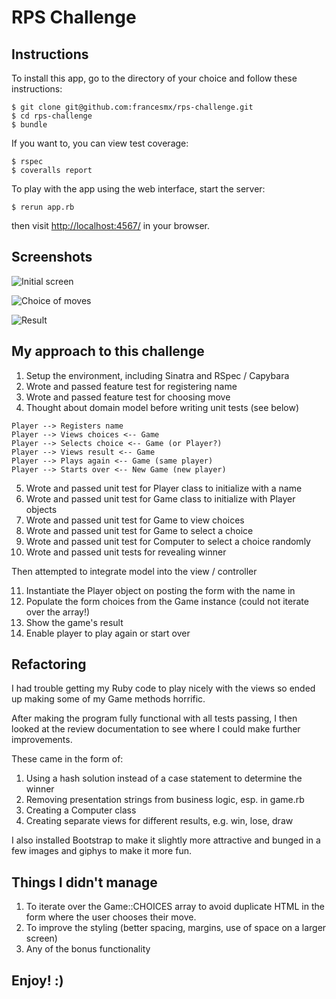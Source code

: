 # RPS Challenge

Instructions
------------
To install this app, go to the directory of your choice and follow these instructions:
```
$ git clone git@github.com:francesmx/rps-challenge.git
$ cd rps-challenge
$ bundle
```
If you want to, you can view test coverage:
```
$ rspec
$ coveralls report
```
To play with the app using the web interface, start the server:
```
$ rerun app.rb
```
then visit  [http://localhost:4567/](http://localhost:4567/) in your browser.

Screenshots
------------
![Initial screen](http://i.imgur.com/pxTnz5G.png)

![Choice of moves](http://i.imgur.com/UU4laY5.png)

![Result](http://i.imgur.com/MbiIpvy.png)

My approach to this challenge
-----------------------------
1.  Setup the environment, including Sinatra and RSpec / Capybara
2.  Wrote and passed feature test for registering name
3.  Wrote and passed feature test for choosing move
4.  Thought about domain model before writing unit tests (see below)
```
Player --> Registers name
Player --> Views choices <-- Game
Player --> Selects choice <-- Game (or Player?)
Player --> Views result <-- Game
Player --> Plays again <-- Game (same player)
Player --> Starts over <-- New Game (new player)
```
5.  Wrote and passed unit test for Player class to initialize with a name
6.  Wrote and passed unit test for Game class to initialize with Player objects
7.  Wrote and passed unit test for Game to view choices
8.  Wrote and passed unit test for Game to select a choice
9.  Wrote and passed unit test for Computer to select a choice randomly
10. Wrote and passed unit tests for revealing winner

Then attempted to integrate model into the view / controller

11.  Instantiate the Player object on posting the form with the name in
12.  Populate the form choices from the Game instance (could not iterate over the array!)
13.  Show the game's result
14.  Enable player to play again or start over

Refactoring
-------------------------
I had trouble getting my Ruby code to play nicely with the views so ended up making some of my Game methods horrific.

After making the program fully functional with all tests passing, I then looked at the review documentation to see where I could make further improvements.

These came in the form of:

1. Using a hash solution instead of a case statement to determine the winner
2. Removing presentation strings from business logic, esp. in game.rb
3. Creating a Computer class
4. Creating separate views for different results, e.g. win, lose, draw

I also installed Bootstrap to make it slightly more attractive and bunged in a few images and giphys to make it more fun.

Things I didn't manage
----------------------
1. To iterate over the Game::CHOICES array to avoid duplicate HTML in the form where the user chooses their move.
2. To improve the styling (better spacing, margins, use of space on a larger screen)
3. Any of the bonus functionality

Enjoy! :)
----------------------
